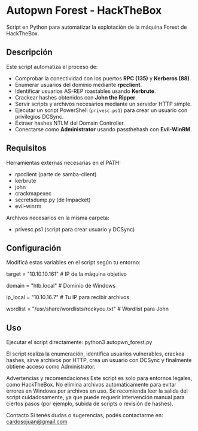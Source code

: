 # Autopwn Forest - HackTheBox

Script en Python para automatizar la explotación de la máquina Forest de HackTheBox.

## Descripción

Este script automatiza el proceso de:

- Comprobar la conectividad con los puertos **RPC (135)** y **Kerberos (88)**.
- Enumerar usuarios del dominio mediante **rpcclient**.
- Identificar usuarios AS-REP roastables usando **Kerbrute**.
- Crackear hashes obtenidos con **John the Ripper**.
- Servir scripts y archivos necesarios mediante un servidor HTTP simple.
- Ejecutar un script PowerShell (`privesc.ps1`) para crear un usuario con privilegios DCSync.
- Extraer hashes NTLM del Domain Controller.
- Conectarse como **Administrator** usando passthehash con **Evil-WinRM**.

## Requisitos

Herramientas externas necesarias en el PATH:

- rpcclient (parte de samba-client)
- kerbrute
- john
- crackmapexec
- secretsdump.py (de Impacket)
- evil-winrm

Archivos necesarios en la misma carpeta:

- privesc.ps1 (script para crear usuario y DCSync)

## Configuración

Modificá estas variables en el script según tu entorno:

target = "10.10.10.161"       # IP de la máquina objetivo

domain = "htb.local"          # Dominio de Windows

ip_local = "10.10.16.7"       # Tu IP para recibir archivos

wordlist = "/usr/share/wordlists/rockyou.txt"  # Wordlist para John

## Uso

Ejecutar el script directamente: python3 autopwn_forest.py

El script realiza la enumeración, identifica usuarios vulnerables, crackea hashes, sirve archivos por HTTP, crea un usuario con DCSync y finalmente obtiene acceso como Administrator.

Advertencias y recomendaciones
Este script es solo para entornos legales, como HackTheBox.
No elimina archivos automáticamente para evitar errores en Windows por archivos en uso.
Se recomienda leer la salida del script cuidadosamente, ya que puede requerir intervención manual para ciertos pasos (por ejemplo, subida de scripts o revisión de hashes).

Contacto
Si tenés dudas o sugerencias, podés contactarme en: cardosojuan@gmail.com
